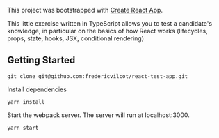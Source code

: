 This project was bootstrapped with [Create React App](https://github.com/facebook/create-react-app).

This little exercise written in TypeScript allows you to test a candidate's knowledge, in particular on the basics of how React works (lifecycles, props, state, hooks, JSX, conditional rendering)


## Getting Started

`git clone git@github.com:fredericvilcot/react-test-app.git`

Install dependencies

`yarn install`

Start the webpack server. The server will run at localhost:3000.

`yarn start`

